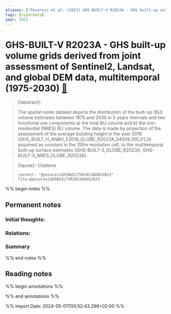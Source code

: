 ```yaml
---
aliases: ["Pesaresi et al. (2023) GHS-BUILT-V R2023A - GHS built-up volume grids derived from joint assessment of Sentinel2, Landsat, and global DEM data, multitemporal (1975-2030)"]
tags: [type/data]
year: 2023
---
```

# GHS-BUILT-V R2023A - GHS built-up volume grids derived from joint assessment of Sentinel2, Landsat, and global DEM data, multitemporal (1975-2030) [📖](zotero://select/library/items/WJ6WDXA4)

> [!abstract]-
> 
> The spatial raster dataset depicts the distribution of the built-up (BU) volume estimates between 1975 and 2030 in 5 years intervals and two functional use components a) the total BU volume and b) the non-residential (NRES) BU volume. The data is made by projection of the assessment of the average building height in the year 2018 (GHS_BUILT_H_ANBH_E2018_GLOBE_R2023A_54009_100_V1_0) assumed as constant in the 100m resolution cell, to the multitemporal built-up surface estimates (GHS-BUILT-S_GLOBE_R2023A, GHS-BUILT-S_NRES_GLOBE_R2023A).
> 

> [!quote]- Citations
> 
> ```query
> content: "@pesaresiGHSBUILTVR2023AGHS2023" -file:@pesaresiGHSBUILTVR2023AGHS2023
> ```

%% begin notes %%
## Permanent notes
### Initial thoughts:


### Relations:


### Summary


%% end notes %%
## Reading notes
%% begin annotations %%

%% end annotations %%



%% Import Date: 2024-05-01T00:52:43.298+02:00 %%

